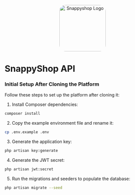 <p align="center"><a href="https://laravel.com" target="_blank"><img src="https://files.joseperezgil.com/images/snappyshop/logo.png" width="150" style="border-radius: 20px;" alt="Snappyshop Logo"></a></p>

# SnappyShop API

### Initial Setup After Cloning the Platform

Follow these steps to set up the platform after cloning it:

1. Install Composer dependencies:

```bash
composer install
```
2. Copy the example environment file and rename it:

```bash
cp .env.example .env
```
3. Generate the application key:

```bash
php artisan key:generate
```
4. Generate the JWT secret:

```bash
php artisan jwt:secret
```
5. Run the migrations and seeders to populate the database:

```bash
php artisan migrate --seed
```
